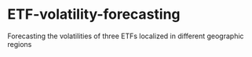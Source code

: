 # ETF-volatility-forecasting
Forecasting the volatilities of three ETFs localized in different geographic regions
